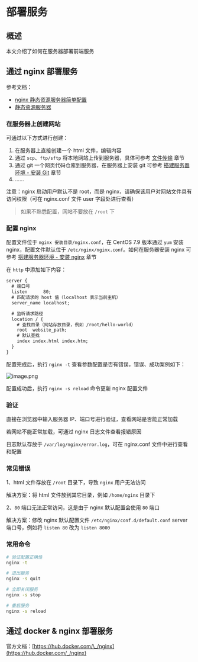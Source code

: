 # 部署服务

## 概述

本文介绍了如何在服务器部署前端服务

## 通过 nginx 部署服务

参考文档：

-   [nginx 静态资源服务器简单配置](https://blog.csdn.net/name_is_wl/article/details/52958472)
-   [静态资源服务器](https://tsejx.github.io/devops-guidebook/server/nginx/static-resource-server/)

### 在服务器上创建网站

可通过以下方式进行创建：

1. 在服务器上直接创建一个 html 文件，编辑内容
2. 通过 `scp`、`ftp/sftp` 将本地网站上传到服务器，具体可参考 [文件传输](/dev-ops/transmit) 章节
3. 通过 git 一个网页代码仓库到服务器，在服务器上安装 git 可参考 [搭建服务器环境 - 安装 Git](/dev-ops/initialize#安装-git) 章节
4. ……

注意：nginx 启动用户默认不是 root，而是 nginx，请确保该用户对网站文件具有访问权限（可在 nginx.conf 文件 user 字段处进行查看）

> 如果不熟悉配置，网站不要放在 `/root` 下

### 配置 nginx

配置文件位于 `nginx 安装目录/nginx.conf`，在 CentOS 7.9 版本通过 `yum` 安装 nginx，配置文件默认位于 `/etc/nginx/nginx.conf`。如何在服务器安装 nginx 可参考 [搭建服务器环境 - 安装 nginx](/dev-ops/initialize#安装-nginx) 章节

在 `http` 中添加如下内容：

```txt
server {
  # 端口号
  listen      80;
  # 匹配请求的 host 值（localhost 表示当前主机）
  server_name localhost;

  # 监听请求路径
  location / {
    # 查找目录（网站存放目录，例如 /root/hello-world）
    root  website_path;
    # 默认查找
    index index.html index.htm;
  }
}
```

配置完成后，执行 `nginx -t` 查看参数配置是否有错误，错误、成功案例如下：

![image.png](https://s2.loli.net/2023/03/05/e2kW3r8Jlj6gwp4.png)

配置成功后，执行 `nginx -s reload` 命令更新 nginx 配置文件

### 验证

直接在浏览器中输入服务器 IP、端口号进行验证，查看网站是否能正常加载

若网站不能正常加载，可通过 nginx 日志文件查看报错原因

日志默认存放于 `/var/log/nginx/error.log`，可在 nginx.conf 文件中进行查看和配置

### 常见错误

1、html 文件存放在 `/root` 目录下，导致 `nginx` 用户无法访问

解决方案：将 html 文件放到其它目录，例如 `/home/nginx` 目录下

2、`80` 端口无法正常访问，这是由于 nginx 默认配置会使用 `80` 端口

解决方案：修改 nginx 默认配置文件 `/etc/nginx/conf.d/default.conf` server 端口号，例如将 `listen 80` 改为 `listen 8000`

### 常用命令

```sh
# 验证配置正确性
nginx -t

# 退出服务
nginx -s quit

# 立即关闭服务
nginx -s stop

# 重启服务
nginx -s reload
```

## 通过 docker & nginx 部署服务

官方文档：[https://hub.docker.com/\_/nginx](https://hub.docker.com/_/nginx)
